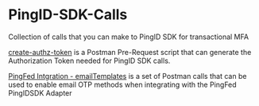 # PingID-SDK-Calls
Collection of calls that you can make to PingID SDK for transactional MFA

[create-authz-token](https://github.com/cprice-ping/PingID-SDK-Calls/blob/master/create-authz-token) is a Postman Pre-Request script that can generate the Authorization Token needed for PingID SDK calls.

[PingFed Intgration - emailTemplates](https://github.com/cprice-ping/PingID-SDK-Calls/blob/master/PingFed%20Integration%20-%20Email%20Templates.postman_collection.json) is a set of Postman calls that can be used to enable email OTP methods when integrating with the PingFed PingIDSDK Adapter

